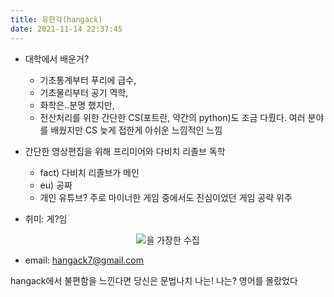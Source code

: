 ```yaml
---
title: 유한각(hangack)
date: 2021-11-14 22:37:45
---
```



 - 대학에서 배운거?
   - 기초통계부터 푸리에 급수, 
   - 기초물리부터 공기 역학,
   - 화학은..분명 했지만,
   - 전산처리를 위한 간단한 CS(포트란, 약간의 python)도 조금 다뤘다.
     여러 분야를 배웠지만 CS 늦게 접한게 아쉬운 느낌적인 느낌


 - 간단한 영상편집을 위해 프리미어와 다비치 리졸브 독학
   - fact) 다비치 리졸브가 메인 
   - eu) 공짜
   - 개인 유튜브? 주로 마이너한 게임 중에서도 진심이었던 게임 공략 위주


 - 취미: 게?임

<center><img src="/images/about/steam.png" alt="을 가장한 수집"></center>


 - email: hangack7@gmail.com



hangack에서 불편함을 느낀다면 당신은 문법나치
나는! 나는? 영어를 몰랐었다